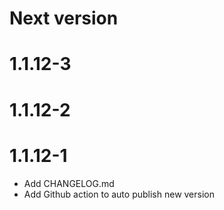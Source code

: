 # Next version

# 1.1.12-3

# 1.1.12-2

# 1.1.12-1

- Add CHANGELOG.md
- Add Github action to auto publish new version

